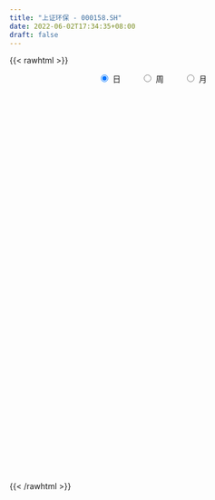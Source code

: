 ```yaml
---
title: "上证环保 - 000158.SH"
date: 2022-06-02T17:34:35+08:00
draft: false
---
```

{{< rawhtml >}}
    <div style="text-align: center">
        <label style="padding: 1rem;"><input style="margin-right: .5rem" type="radio" name="period" value="D" checked onclick="period_change(this)">日</label>
        <label style="padding: 1rem;"><input style="margin-right: .5rem" type="radio" name="period" value="W" onclick="period_change(this)">周</label>
        <label style="padding: 1rem;"><input style="margin-right: .5rem" type="radio" name="period" value="M" onclick="period_change(this)">月</label>
    </div>
    <div id="chart" style="height: 700px;"></div> 
    <script type="text/javascript">
        const D_v = [8493967.0,7903076.0,7238764.0,7324216.0,8689548.0,10381738.0,11483779.0,9156017.0,8718085.0,7635461.0,8738032.0,7344808.0,7537090.0,10629871.0,12647457.0,11933336.0,10526625.0,8211179.0,10833809.0,11985081.0,10811610.0,12584427.0,14753593.0,11839217.0,12150920.0,12587699.0,10988158.0,10885384.0,11323413.0,10034373.0,11120417.0,11899989.0,13798032.0,13418653.0,14824285.0,16775756.0,15311172.0,14520930.0,15281905.0,13011235.0,11623713.0,15178720.0,17479646.0,16358422.0,16480254.0,18890363.0,16781984.0,15137587.0,19771597.0,24372284.0,19445988.0,19024987.0,17336473.0,18589511.0,17394778.0,18659732.0,19459906.0,17268992.0,17441022.0,15658337.0,19483864.0,16450618.0,15785332.0,16407074.0,17646513.0,20305157.0,21440947.0,20123351.0,18670316.0,23219693.0,23058060.0,27435722.0,23900571.0,31035408.0,25114824.0,20857449.0,27844362.0,28449304.0,22332752.0,21014383.0,23724430.0,24082336.0,25012664.0,25343518.0,26799025.0,38595211.0,31091790.0,31828847.0,26747109.0,27129512.0,25721588.0,25915764.0,20795644.0,22106050.0,18128794.0,15685503.0,17930197.0,17874421.0,16889222.0,20097676.0,16060334.0,14064148.0,17142921.0,20632124.0,22546780.0,21223980.0,21884992.0,22706516.0,22662568.0,19160782.0,19863835.0,22324047.0,16340453.0,16289983.0,17063152.0,13432779.0,14013665.0,15805470.0,14357998.0,13326968.0,14229142.0,15542982.0,16442074.0,17623323.0,15673995.0,14175817.0,13706121.0,16092299.0,16752901.0,19090210.0,13573655.0,17874579.0,15281706.0,15190694.0,14383310.0,12599837.0,15012644.0,30627883.0,19237818.0,22500243.0,17786944.0,26262725.0,23438154.0,15284966.0,14146346.0,26828929.0,29803781.0,22031305.0,18192810.0,16612893.0,15133604.0,19815384.0,19283536.0,19889863.0,15511096.0,15782923.0,14925665.0,13423328.0,14068046.0,13214737.0,12248429.0,11177495.0,15411521.0,11386985.0,13066807.0,13468001.0,11412455.0,13175671.0,11343854.0,11389190.0,12718603.0,11728141.0,13297745.0,12675868.0,13348923.0,13133760.0,11092087.0,11845712.0,8910254.0,12480898.0,9777036.0,8870728.0,11076866.0,13356036.0,19336122.0,16399111.0,18128692.0,14573758.0,11873942.0,13724961.0,13036372.0,14367551.0,16256051.0,19765534.0,19494798.0,15743427.0,12622602.0,18790824.0,17695702.0,15899376.0,11979681.0,11150743.0,10241940.0,11568499.0,10539460.0,10253161.0,9657531.0,9613321.0,11057820.0,11108720.0,9044136.0,11667356.0,10012717.0,10776917.0,12667632.0,10887343.0,9191481.0,10723516.0,9998730.0,10081436.0,9694952.0,8733323.0,12457271.0,11308323.0,13355761.0,12596340.0,13638061.0,15002026.0,15411090.0,12060628.0,9041577.0,7151630.0,13076733.0,15795516.0,12095350.0,9306858.0,9245305.0,9192107.0,10607549.0,16777615.0,15645109.0,10477637.0,12288071.0,11144130.0,11814655.0,9606333.0,9206365.0,12948591.0,11298555.0,12610600.0]
const D_histogram = [0.0,0.0392733903,-0.4872441687,-0.1657128686,1.2595356491,5.8664556957,8.0536580299,8.1456150475,7.0680780742,6.4299822971,5.3032313622,4.1009747219,3.9981452247,6.3667071748,8.2663118965,8.1706672545,3.8758558535,1.8491268403,3.0524702992,5.7469165727,8.1234690416,9.7600771865,11.3164638988,11.2393539676,12.0408769653,12.387182526,13.584525339,12.0285832158,9.4183102168,7.8638206432,5.6109458424,7.5256544878,10.8151968527,12.2860347199,14.8026110655,17.1756738262,12.829558118,11.3741460548,6.4025681426,-0.2114810735,-4.3441714191,-2.4663515909,-0.0705821482,-0.1908130954,-3.2079474781,-9.8587958357,-16.4927366948,-14.7037612268,-11.4688121623,-5.5289803111,-5.9123028437,0.9211961976,4.7794816974,8.2985157508,7.4794646834,6.5216277509,7.5963262229,8.2304030316,6.8866985821,2.4694120419,-3.3565010432,-7.5119471147,-8.0109181196,-8.0733264019,-4.6831054749,0.5909478322,7.4662923772,9.9320411922,10.980783763,12.5954254105,12.0607703352,7.5973834024,10.5800857125,8.3656176589,6.1407931325,7.5478704658,6.3894894796,3.5061978046,0.6618355229,-2.0425461772,-2.7689559454,0.9962296413,-4.143205571,-3.8609758358,1.842765814,5.0062876409,6.7400199728,0.6461056386,-2.449695212,-11.2174169226,-11.4197351464,-17.3972114029,-24.7382352234,-33.1794723704,-34.724892624,-31.9380890505,-28.3523130342,-20.6657240573,-13.8037793157,-5.9733051484,-3.9116797757,-5.8253978157,-1.1755979656,2.2958999384,8.9496086986,8.6669169464,8.3231016671,6.3858707293,0.7863618079,-4.4752063774,-4.5772764955,-11.3132336614,-11.8411294934,-9.593974384,-8.9906455637,-9.0793056818,-6.1239673263,-7.5998450041,-10.8436136848,-9.1749997615,-7.594349153,-3.5395509124,1.6281539726,2.7531556345,0.3934539796,-2.7044195909,-1.9013959879,2.0253722894,4.099427046,4.1585163218,1.1612758498,2.4308984533,1.1490824868,-0.9284178604,-0.1006242562,-1.1659269301,-0.8644211436,1.429505189,1.8039344033,1.9705479735,3.6379816869,2.7942664139,-4.1427475175,-7.7156950401,-9.6400204532,-6.9924160999,-8.3266515147,-9.5045971749,-9.0134852172,-9.1281288033,-7.6937076447,-2.656930644,-2.8595890478,-8.0783249534,-10.013017696,-14.3119560896,-16.9954050585,-19.6392389319,-17.2251847841,-17.1117575419,-14.510595298,-11.0702194037,-7.2384677198,-6.3879023125,-6.990940388,-6.9338187865,-4.3750686194,-6.7304197165,-5.0340173155,-6.1484434637,-7.1897564635,-3.9393304974,-1.644426927,1.8133962696,2.6582890215,0.6077126119,-1.6675367881,0.8221022462,2.7363669658,6.2585268602,8.0938267401,8.5997467273,8.3360690461,12.413034462,13.4315866875,17.0733030947,21.0515012557,23.1049705812,22.7556702317,20.380573363,16.9475250683,9.883822286,0.4683441365,-4.9526637514,-2.9997284664,-2.9286680771,-7.578179579,-16.4872692596,-14.5815579539,-12.8210918466,-10.2213415415,-7.9448399227,-7.4079378161,-5.3171847158,-5.7473932414,-9.1179811578,-11.1521114772,-10.9417231685,-6.6710230314,-6.3997032413,-5.0913998555,-4.698968126,-6.5547307375,-6.5726471336,-10.4631323422,-11.4414975083,-13.233591431,-13.6736809239,-13.2744811689,-9.4477308045,-5.8092514598,-5.1635185628,-8.9322485973,-10.0860550233,-17.4330357053,-22.6777470518,-18.5761149787,-13.8249480506,-5.8177360083,1.4953847871,5.2079333752,9.4388694096,15.9098048732,22.1818191344,25.3202003979,27.5530472024,26.594308594,26.9953017027,27.2691829686,29.8204873483,31.1569406013,30.6428780133,25.0002408504,22.232699769,20.1450824883,17.1924859714,15.3623207798,15.5000163132,14.1708516433,14.6903027679]
const D_fast = [0.0,0.0490917379,-0.5992368633,-0.3191337804,1.4209986496,7.4945326201,11.6951494618,13.8235102413,14.5129927866,15.4823925837,15.6814494894,15.5044365296,16.4011433385,20.3613820823,24.3275647782,26.2745869498,22.9487395122,21.3842922091,23.3507532427,27.4819286594,31.8893483887,35.9659758303,40.3514785172,43.084207078,46.895949317,50.3390505092,54.9325246569,56.3837283377,56.1280328929,56.5394984801,55.6893601399,59.4854824073,65.4788239854,70.0211705325,76.2383996445,82.9053808617,81.766654683,83.1547791335,79.783843257,73.1169237725,67.8981905722,69.1594225027,71.5375464083,71.3696121873,67.5504909351,58.4349436185,47.6778185857,45.7908537471,46.1585997709,50.7161865444,48.8547883009,55.9185863915,60.9717423157,66.5654053068,67.6162204102,68.2887904154,71.2625704432,73.9542480098,74.3322182058,70.532284676,63.8672463302,57.83381348,55.3321129452,53.2513730624,55.4708176207,60.8926078859,69.6345255251,74.5832846382,78.3772231497,83.1407211499,85.6212586583,83.0572175762,88.6849413144,88.5618776755,87.8722514323,91.166296382,91.6052877657,89.5985455418,86.9196421409,83.7046238964,82.285975142,86.300218139,80.1249815339,79.4419673102,85.6064004134,90.0214941506,93.4402314757,87.5078435512,83.7996188975,72.2275429563,69.1702909459,58.8435118387,45.3179292123,28.5818239728,18.3551805631,13.157461874,9.6551596318,12.1753175943,15.586317507,21.9234653871,23.0071708159,19.637103322,23.9930036807,28.0384765694,36.9295875041,38.8136249886,40.5505851261,40.2098218706,34.8069034012,28.4265336215,27.1801443796,17.6158787983,14.127700593,13.9763621063,12.3320295357,9.9735429972,11.3978895211,8.0220505923,2.0673784903,1.4422424733,1.1243057935,4.294216306,9.8689596841,11.6822502546,9.4209120947,5.6469336265,5.9746082325,10.4077195822,13.5066311002,14.6053494565,11.898427947,13.7757751638,12.7812298189,10.4716250067,11.2742625468,9.9174781405,10.002878641,12.6541812708,13.479594086,14.1388446496,16.7157737846,16.5706251151,8.5979243043,3.0960530218,-1.2382775047,-0.3387771764,-3.7546754698,-7.3087704238,-9.0710297703,-11.4677055572,-11.9567113099,-7.5841669701,-8.5017226359,-15.7400397798,-20.1779869464,-28.0549143625,-34.987214596,-42.5408582023,-44.4331002506,-48.5976123938,-49.6240989745,-48.9512779311,-46.9291431771,-47.6755533479,-50.0263265205,-51.7026596156,-50.2376766033,-54.2756326295,-53.8377345574,-56.4892715715,-59.3280236872,-57.0624303454,-55.1786335068,-51.2674612428,-49.7579962355,-51.6566444921,-54.3487780892,-51.6536134933,-49.0552570323,-43.9684654228,-40.1097088578,-37.4538521889,-35.6335126085,-28.4532885771,-24.0768396798,-16.1667974989,-6.9257240239,0.9039879468,6.2436051552,8.9636516273,9.7674845997,5.1747373889,-4.1236547265,-10.7828285523,-9.5798253839,-10.2409320139,-16.7849884105,-29.815895406,-31.5555735887,-33.0003804431,-32.9559655234,-32.6656738852,-33.9807562327,-33.2192993114,-35.0863561472,-40.7364393532,-45.5585975418,-48.0836400253,-45.480695646,-46.8093016662,-46.7738482443,-47.5561585463,-51.0506038422,-52.7116820217,-59.2179503159,-63.056689859,-68.1571816395,-72.0156913633,-74.9351119006,-73.4702942372,-71.2841277576,-71.9292745013,-77.9310666851,-81.6063868669,-93.3116264753,-104.2257745846,-104.7681712563,-103.4732413408,-96.9204633006,-89.2334963084,-84.2189643765,-77.6283109897,-67.1799243078,-55.362455263,-45.8940239001,-36.7729152949,-31.0830767548,-23.9332582204,-16.8420812123,-6.8356549956,2.2900334077,9.4366903231,10.0441133728,12.8347472336,15.783400575,17.1289255509,19.1393405543,23.152040166,25.3655884069,29.5576152235]
const D_slow = [0.0,0.0098183476,-0.1119926946,-0.1534209118,0.1614630005,1.6280769244,3.6414914319,5.6778951938,7.4449147123,9.0524102866,10.3782181272,11.4034618076,12.4029981138,13.9946749075,16.0612528816,18.1039196953,19.0728836587,19.5351653687,20.2982829435,21.7350120867,23.7658793471,26.2058986437,29.0350146184,31.8448531103,34.8550723517,37.9518679832,41.3479993179,44.3551451219,46.7097226761,48.6756778369,50.0784142975,51.9598279195,54.6636271326,57.7351358126,61.435788579,65.7297070355,68.937096565,71.7806330787,73.3812751144,73.328404846,72.2423619913,71.6257740935,71.6081285565,71.5604252827,70.7584384131,68.2937394542,64.1705552805,60.4946149738,57.6274119333,56.2451668555,54.7670911446,54.997390194,56.1922606183,58.266889556,60.1367557268,61.7671626646,63.6662442203,65.7238449782,67.4455196237,68.0628726342,67.2237473734,65.3457605947,63.3430310648,61.3246994643,60.1539230956,60.3016600537,62.1682331479,64.651243446,67.3964393867,70.5452957394,73.5604883232,75.4598341738,78.1048556019,80.1962600166,81.7314582998,83.6184259162,85.2157982861,86.0923477372,86.257806618,85.7471700737,85.0549310873,85.3039884977,84.2681871049,83.302943146,83.7636345995,85.0152065097,86.7002115029,86.8617379125,86.2493141095,83.4449598789,80.5900260923,76.2407232416,70.0561644357,61.7612963431,53.0800731871,45.0955509245,38.007472666,32.8410416516,29.3900968227,27.8967705356,26.9188505916,25.4625011377,25.1686016463,25.7425766309,27.9799788056,30.1467080422,32.227483459,33.8239511413,34.0205415933,32.9017399989,31.757420875,28.9291124597,25.9688300863,23.5703364903,21.3226750994,19.052848679,17.5218568474,15.6218955964,12.9109921752,10.6172422348,8.7186549465,7.8337672184,8.2408057116,8.9290946202,9.0274581151,8.3513532174,7.8760042204,8.3823472928,9.4072040543,10.4468331347,10.7371520972,11.3448767105,11.6321473322,11.4000428671,11.374886803,11.0834050705,10.8672997846,11.2246760819,11.6756596827,12.1682966761,13.0777920978,13.7763587013,12.7406718219,10.8117480619,8.4017429485,6.6536389236,4.5719760449,2.1958267511,-0.0575445531,-2.339576754,-4.2630036651,-4.9272363261,-5.6421335881,-7.6617148264,-10.1649692504,-13.7429582728,-17.9918095375,-22.9016192704,-27.2079154665,-31.4858548519,-35.1135036764,-37.8810585274,-39.6906754573,-41.2876510354,-43.0353861325,-44.7688408291,-45.8626079839,-47.545212913,-48.8037172419,-50.3408281078,-52.1382672237,-53.1230998481,-53.5342065798,-53.0808575124,-52.416285257,-52.2643571041,-52.6812413011,-52.4757157395,-51.7916239981,-50.226992283,-48.203535598,-46.0535989162,-43.9695816546,-40.8663230391,-37.5084263673,-33.2401005936,-27.9772252797,-22.2009826344,-16.5120650765,-11.4169217357,-7.1800404686,-4.7090848971,-4.591998863,-5.8301648009,-6.5800969175,-7.3122639367,-9.2068088315,-13.3286261464,-16.9740156349,-20.1792885965,-22.7346239819,-24.7208339626,-26.5728184166,-27.9021145955,-29.3389629059,-31.6184581953,-34.4064860646,-37.1419168568,-38.8096726146,-40.4095984249,-41.6824483888,-42.8571904203,-44.4958731047,-46.1390348881,-48.7548179736,-51.6151923507,-54.9235902085,-58.3420104394,-61.6606307317,-64.0225634328,-65.4748762977,-66.7657559385,-68.9988180878,-71.5203318436,-75.8785907699,-81.5480275329,-86.1920562776,-89.6482932902,-91.1027272923,-90.7288810955,-89.4268977517,-87.0671803993,-83.089729181,-77.5442743974,-71.2142242979,-64.3259624973,-57.6773853488,-50.9285599231,-44.111264181,-36.6561423439,-28.8669071936,-21.2061876903,-14.9561274776,-9.3979525354,-4.3616819133,-0.0635604205,3.7770197745,7.6520238528,11.1947367636,14.8673124556]
const D_data = [['2021-05-24', 1648.2991, 1652.7271, 1637.1185, 1656.9604],['2021-05-25', 1647.4156, 1653.3425, 1632.793, 1653.8262],['2021-05-26', 1652.5086, 1644.7401, 1640.8424, 1652.8343],['2021-05-27', 1646.0884, 1654.5333, 1641.3178, 1654.5333],['2021-05-28', 1657.8908, 1673.5505, 1657.8908, 1686.7936],['2021-05-31', 1680.7895, 1732.799, 1676.6098, 1732.799],['2021-06-01', 1720.5677, 1726.8766, 1708.201, 1729.8268],['2021-06-02', 1729.9278, 1713.9718, 1709.7761, 1736.5622],['2021-06-03', 1715.3026, 1703.6862, 1698.4288, 1722.5808],['2021-06-04', 1696.6955, 1711.1399, 1689.9881, 1724.5843],['2021-06-07', 1713.4014, 1706.3261, 1693.2728, 1715.0621],['2021-06-08', 1709.6944, 1704.3923, 1694.2551, 1731.3504],['2021-06-09', 1706.0605, 1719.5866, 1700.9772, 1724.4069],['2021-06-10', 1720.0565, 1762.7671, 1718.7333, 1772.7714],['2021-06-11', 1773.8562, 1776.4996, 1763.0314, 1788.0287],['2021-06-15', 1776.6792, 1765.4287, 1751.5025, 1783.1571],['2021-06-16', 1759.797, 1708.3678, 1704.3612, 1760.7181],['2021-06-17', 1709.1838, 1724.6993, 1709.1838, 1728.7461],['2021-06-18', 1726.0911, 1767.7703, 1721.1554, 1772.7595],['2021-06-21', 1765.7179, 1803.5799, 1761.2046, 1809.9387],['2021-06-22', 1811.7842, 1822.182, 1794.0418, 1824.5307],['2021-06-23', 1828.9922, 1834.5539, 1826.7366, 1841.0754],['2021-06-24', 1846.1813, 1854.629, 1827.3635, 1864.2321],['2021-06-25', 1853.6617, 1851.5783, 1832.8538, 1856.1051],['2021-06-28', 1855.7022, 1878.6768, 1855.7022, 1884.2284],['2021-06-29', 1887.4034, 1891.1012, 1873.5387, 1895.147],['2021-06-30', 1888.1205, 1922.0588, 1875.8742, 1922.2839],['2021-07-01', 1929.0297, 1902.9837, 1896.691, 1930.8766],['2021-07-02', 1889.5605, 1893.5803, 1877.9079, 1911.7678],['2021-07-05', 1897.4945, 1909.2679, 1885.9817, 1912.3729],['2021-07-06', 1903.7631, 1902.6467, 1870.408, 1921.9545],['2021-07-07', 1890.8692, 1966.539, 1887.5046, 1967.2839],['2021-07-08', 1979.4207, 2012.8844, 1979.4207, 2019.5495],['2021-07-09', 1997.4541, 2020.3169, 1969.8198, 2034.6842],['2021-07-12', 2039.7388, 2063.645, 2036.3655, 2075.437],['2021-07-13', 2061.59, 2097.0495, 2053.4894, 2097.0495],['2021-07-14', 2080.1027, 2029.1391, 2029.0224, 2089.459],['2021-07-15', 2022.1551, 2069.4051, 2000.5084, 2069.9085],['2021-07-16', 2065.4557, 2025.3939, 2022.675, 2087.2326],['2021-07-19', 2022.7963, 1986.3244, 1977.3302, 2032.1188],['2021-07-20', 1966.7319, 1996.8278, 1963.0885, 1998.7733],['2021-07-21', 2010.4839, 2073.5934, 2010.4839, 2078.2576],['2021-07-22', 2083.7725, 2100.8977, 2064.073, 2101.4986],['2021-07-23', 2098.5942, 2085.6556, 2068.87, 2119.1409],['2021-07-26', 2078.3876, 2049.6252, 2007.1593, 2085.8048],['2021-07-27', 2057.3301, 1982.5146, 1982.5146, 2088.4221],['2021-07-28', 1956.8449, 1945.5419, 1892.0134, 1984.4221],['2021-07-29', 1981.9084, 2034.3489, 1978.6554, 2039.7543],['2021-07-30', 2036.6327, 2064.0331, 2034.0827, 2078.6582],['2021-08-02', 2087.5623, 2124.148, 2081.566, 2136.5067],['2021-08-03', 2118.8946, 2063.2972, 2055.3849, 2121.9825],['2021-08-04', 2059.3392, 2177.1078, 2058.8339, 2178.5088],['2021-08-05', 2173.9459, 2179.0645, 2153.5038, 2190.4399],['2021-08-06', 2182.6602, 2208.2661, 2182.0304, 2225.6501],['2021-08-09', 2190.7682, 2176.0104, 2137.6878, 2190.7682],['2021-08-10', 2171.8818, 2183.7805, 2145.6434, 2210.989],['2021-08-11', 2176.1525, 2224.2089, 2161.9715, 2232.3244],['2021-08-12', 2215.6377, 2238.9246, 2195.5884, 2244.4119],['2021-08-13', 2223.9611, 2227.7915, 2215.3013, 2265.2529],['2021-08-16', 2211.1219, 2187.0633, 2179.6702, 2228.4286],['2021-08-17', 2182.3674, 2150.9091, 2138.5911, 2216.156],['2021-08-18', 2142.971, 2149.8598, 2128.4821, 2176.1856],['2021-08-19', 2148.9687, 2186.0181, 2107.1101, 2197.5267],['2021-08-20', 2173.0751, 2192.4094, 2149.6592, 2209.583],['2021-08-23', 2205.5007, 2248.2749, 2195.3061, 2253.4827],['2021-08-24', 2255.349, 2302.3672, 2253.2601, 2319.4083],['2021-08-25', 2300.9313, 2367.4026, 2287.2349, 2367.4926],['2021-08-26', 2357.1618, 2353.5285, 2351.491, 2388.3018],['2021-08-27', 2346.9389, 2363.1391, 2346.9389, 2372.5871],['2021-08-30', 2367.1121, 2396.7878, 2366.1121, 2433.7912],['2021-08-31', 2396.9347, 2392.976, 2360.9646, 2397.5257],['2021-09-01', 2397.5668, 2348.7031, 2302.446, 2426.8712],['2021-09-02', 2344.7554, 2456.2985, 2344.7554, 2457.7241],['2021-09-03', 2475.6534, 2412.1528, 2392.5979, 2508.8912],['2021-09-06', 2417.5854, 2417.3682, 2344.9373, 2444.6229],['2021-09-07', 2420.7054, 2477.9877, 2407.6232, 2480.5029],['2021-09-08', 2494.9064, 2464.1623, 2455.9259, 2512.3695],['2021-09-09', 2461.6823, 2447.7813, 2411.6199, 2461.9863],['2021-09-10', 2446.7875, 2446.7082, 2394.1922, 2452.1537],['2021-09-13', 2457.1401, 2445.1334, 2425.7935, 2460.5019],['2021-09-14', 2439.0877, 2470.8835, 2407.7612, 2504.8964],['2021-09-15', 2470.2243, 2546.8932, 2470.2243, 2547.2223],['2021-09-16', 2547.0327, 2442.3852, 2440.8352, 2549.0793],['2021-09-17', 2434.3148, 2505.9192, 2432.016, 2529.1876],['2021-09-22', 2492.8601, 2601.2518, 2492.164, 2603.0434],['2021-09-23', 2633.5957, 2608.2841, 2605.1716, 2658.2066],['2021-09-24', 2599.8711, 2620.6381, 2557.9887, 2650.2958],['2021-09-27', 2645.7944, 2526.0431, 2477.6492, 2659.3813],['2021-09-28', 2502.2363, 2550.3235, 2502.2363, 2569.9747],['2021-09-29', 2505.9927, 2453.6507, 2449.0117, 2552.2115],['2021-09-30', 2457.1857, 2539.2984, 2451.2223, 2543.0783],['2021-10-08', 2577.9429, 2449.7529, 2431.1398, 2581.6879],['2021-10-11', 2455.6329, 2390.03, 2363.4501, 2458.7516],['2021-10-12', 2379.4302, 2319.5455, 2270.7016, 2400.5182],['2021-10-13', 2318.1126, 2359.8028, 2288.6569, 2367.2462],['2021-10-14', 2349.722, 2397.7081, 2342.5426, 2422.1851],['2021-10-15', 2381.8174, 2406.7329, 2351.7869, 2420.9023],['2021-10-18', 2415.4148, 2474.1018, 2411.6639, 2476.7833],['2021-10-19', 2475.8859, 2493.8489, 2465.2025, 2504.1341],['2021-10-20', 2479.804, 2542.0153, 2476.3048, 2562.794],['2021-10-21', 2528.7224, 2496.4924, 2487.0657, 2533.137],['2021-10-22', 2493.4288, 2446.8894, 2446.8539, 2504.8054],['2021-10-25', 2461.1177, 2537.3979, 2461.1177, 2544.9964],['2021-10-26', 2549.7041, 2548.7572, 2541.6009, 2596.7702],['2021-10-27', 2548.3285, 2624.4868, 2543.7321, 2626.2638],['2021-10-28', 2623.7212, 2566.0568, 2549.2389, 2635.1103],['2021-10-29', 2559.3588, 2574.8717, 2476.4927, 2576.2514],['2021-11-01', 2564.5756, 2559.3335, 2545.3115, 2598.9437],['2021-11-02', 2550.5843, 2500.6951, 2471.9511, 2554.9297],['2021-11-03', 2479.2452, 2478.7494, 2437.6394, 2497.981],['2021-11-04', 2494.7057, 2529.8503, 2494.7057, 2558.8658],['2021-11-05', 2513.1136, 2426.0796, 2426.0796, 2513.1136],['2021-11-08', 2428.837, 2478.8041, 2428.837, 2481.3441],['2021-11-09', 2522.4182, 2513.1841, 2485.0839, 2544.2231],['2021-11-10', 2493.928, 2496.0542, 2432.0629, 2496.0542],['2021-11-11', 2487.0637, 2484.4003, 2471.3159, 2517.7123],['2021-11-12', 2486.7037, 2526.844, 2483.0088, 2528.3102],['2021-11-15', 2518.7627, 2472.1646, 2457.0823, 2518.7627],['2021-11-16', 2455.995, 2431.8201, 2430.9965, 2475.3411],['2021-11-17', 2435.1528, 2482.7623, 2423.0477, 2487.6054],['2021-11-18', 2476.6951, 2485.1225, 2454.4061, 2508.6231],['2021-11-19', 2486.5646, 2528.1428, 2479.8359, 2531.5968],['2021-11-22', 2534.9833, 2567.5066, 2534.9833, 2571.875],['2021-11-23', 2562.2708, 2536.8954, 2531.4754, 2569.5276],['2021-11-24', 2533.6845, 2492.4077, 2474.13, 2535.2066],['2021-11-25', 2488.4624, 2468.6536, 2463.6262, 2492.21],['2021-11-26', 2462.2567, 2510.6338, 2460.8124, 2519.5564],['2021-11-29', 2469.3655, 2563.8413, 2463.4211, 2565.597],['2021-11-30', 2575.8342, 2560.6357, 2533.0394, 2582.8348],['2021-12-01', 2558.578, 2545.9027, 2515.5931, 2570.1898],['2021-12-02', 2530.4598, 2503.265, 2496.5563, 2536.47],['2021-12-03', 2504.9147, 2555.0845, 2494.4696, 2558.6988],['2021-12-06', 2559.4562, 2526.1469, 2521.8865, 2580.6551],['2021-12-07', 2529.2187, 2508.7881, 2459.5954, 2534.8127],['2021-12-08', 2514.8095, 2543.0293, 2514.8095, 2545.65],['2021-12-09', 2540.999, 2519.7486, 2507.283, 2540.999],['2021-12-10', 2505.5136, 2535.5615, 2499.5874, 2545.1229],['2021-12-13', 2547.2081, 2569.3877, 2540.6332, 2587.1097],['2021-12-14', 2560.82, 2555.503, 2546.2927, 2576.0072],['2021-12-15', 2556.9515, 2557.5861, 2541.4606, 2587.1721],['2021-12-16', 2556.2128, 2585.4348, 2556.2128, 2585.6055],['2021-12-17', 2578.5834, 2560.6941, 2559.9512, 2606.511],['2021-12-20', 2543.3731, 2464.5434, 2462.2341, 2552.2882],['2021-12-21', 2460.924, 2475.1051, 2438.7759, 2475.8662],['2021-12-22', 2483.2469, 2475.2497, 2469.1156, 2493.5789],['2021-12-23', 2472.7427, 2528.918, 2461.2259, 2529.5954],['2021-12-24', 2528.4393, 2477.2145, 2473.5486, 2543.464],['2021-12-27', 2476.5313, 2465.674, 2449.686, 2511.5659],['2021-12-28', 2475.3928, 2477.445, 2443.3936, 2479.2244],['2021-12-29', 2480.4054, 2463.413, 2456.4966, 2486.7416],['2021-12-30', 2460.1916, 2479.1835, 2458.8008, 2489.6627],['2021-12-31', 2497.4812, 2537.0911, 2497.4812, 2552.1165],['2022-01-04', 2545.5642, 2481.5608, 2471.7751, 2552.3825],['2022-01-05', 2478.684, 2398.6205, 2390.7249, 2478.684],['2022-01-06', 2384.8822, 2411.8297, 2372.3967, 2424.6317],['2022-01-07', 2415.1034, 2353.7912, 2351.6643, 2424.4738],['2022-01-10', 2347.7657, 2340.2447, 2320.5905, 2354.3129],['2022-01-11', 2343.5849, 2308.6413, 2303.9861, 2354.2592],['2022-01-12', 2324.363, 2353.031, 2324.363, 2353.5183],['2022-01-13', 2349.0633, 2313.0628, 2308.6211, 2349.0633],['2022-01-14', 2301.7629, 2334.154, 2297.6266, 2342.4677],['2022-01-17', 2335.0326, 2345.5807, 2321.4362, 2362.0656],['2022-01-18', 2342.5314, 2357.3285, 2326.3075, 2368.5422],['2022-01-19', 2350.6799, 2321.4073, 2306.8187, 2351.0383],['2022-01-20', 2320.801, 2292.4587, 2285.8753, 2325.9291],['2022-01-21', 2289.5296, 2287.386, 2272.7059, 2313.4742],['2022-01-24', 2275.3475, 2314.8285, 2264.9092, 2323.1087],['2022-01-25', 2303.5542, 2242.6448, 2242.6448, 2320.3274],['2022-01-26', 2253.5241, 2280.039, 2249.3607, 2285.2961],['2022-01-27', 2279.545, 2234.8082, 2231.9375, 2291.2672],['2022-01-28', 2249.4421, 2217.1944, 2181.656, 2255.982],['2022-02-07', 2254.8991, 2265.0004, 2254.8501, 2281.4181],['2022-02-08', 2263.7442, 2258.212, 2205.0924, 2263.7442],['2022-02-09', 2252.4701, 2280.8571, 2239.7831, 2284.3133],['2022-02-10', 2285.3972, 2254.0421, 2235.9564, 2296.9652],['2022-02-11', 2235.512, 2208.3078, 2206.3869, 2249.8338],['2022-02-14', 2192.8019, 2185.8279, 2172.4112, 2213.0671],['2022-02-15', 2191.0054, 2238.2902, 2185.0284, 2239.3557],['2022-02-16', 2250.0774, 2237.013, 2230.3034, 2256.3087],['2022-02-17', 2238.4209, 2268.2521, 2235.0872, 2283.1167],['2022-02-18', 2250.4731, 2260.3836, 2239.7094, 2270.9532],['2022-02-21', 2258.2269, 2250.0482, 2235.8978, 2264.1101],['2022-02-22', 2232.632, 2241.4326, 2219.2657, 2255.0717],['2022-02-23', 2248.3816, 2308.473, 2246.1139, 2311.813],['2022-02-24', 2295.4938, 2288.7501, 2258.5082, 2348.1416],['2022-02-25', 2317.0495, 2341.4856, 2306.8874, 2343.9506],['2022-02-28', 2343.1066, 2377.3316, 2324.864, 2377.3316],['2022-03-01', 2395.6013, 2383.7327, 2371.4159, 2410.4873],['2022-03-02', 2372.6944, 2373.8988, 2340.9015, 2377.8035],['2022-03-03', 2386.1566, 2356.4458, 2351.3511, 2389.075],['2022-03-04', 2338.5327, 2341.0882, 2330.1737, 2362.0443],['2022-03-07', 2325.8822, 2277.0154, 2267.2268, 2326.8541],['2022-03-08', 2274.3082, 2206.3, 2200.4637, 2283.1681],['2022-03-09', 2225.6791, 2213.5569, 2122.7024, 2249.6768],['2022-03-10', 2272.7518, 2292.4996, 2259.332, 2316.339],['2022-03-11', 2258.2604, 2271.0284, 2205.3808, 2274.7363],['2022-03-14', 2247.6655, 2194.024, 2193.9504, 2255.3159],['2022-03-15', 2175.3807, 2092.5464, 2092.5464, 2192.9186],['2022-03-16', 2134.7201, 2194.461, 2063.5872, 2194.8563],['2022-03-17', 2218.66, 2188.9275, 2184.1006, 2229.0085],['2022-03-18', 2177.636, 2198.96, 2169.8443, 2200.5354],['2022-03-21', 2196.9392, 2197.4548, 2177.6012, 2217.6263],['2022-03-22', 2191.5758, 2173.4517, 2162.6358, 2193.0398],['2022-03-23', 2193.4112, 2191.0587, 2179.5452, 2216.1299],['2022-03-24', 2182.1875, 2155.4296, 2145.376, 2182.1875],['2022-03-25', 2155.1137, 2097.9266, 2097.3608, 2155.1137],['2022-03-28', 2082.8625, 2087.1498, 2062.6628, 2099.7699],['2022-03-29', 2101.542, 2096.3487, 2085.3282, 2123.191],['2022-03-30', 2111.1595, 2146.9089, 2108.943, 2146.9089],['2022-03-31', 2140.9043, 2098.192, 2091.4782, 2140.9043],['2022-04-01', 2083.1968, 2104.9982, 2075.6801, 2117.4932],['2022-04-06', 2096.6966, 2088.1612, 2064.303, 2096.6966],['2022-04-07', 2075.5606, 2045.2455, 2045.2455, 2083.8524],['2022-04-08', 2044.8027, 2051.4502, 2021.5516, 2060.9726],['2022-04-11', 2043.0363, 1978.6734, 1970.0034, 2043.0363],['2022-04-12', 1974.1385, 1985.9932, 1945.7127, 1987.8449],['2022-04-13', 1977.5887, 1950.7487, 1949.6241, 1977.5887],['2022-04-14', 1960.9536, 1942.7369, 1933.523, 1967.1377],['2022-04-15', 1933.2798, 1933.748, 1912.3086, 1946.8459],['2022-04-18', 1922.8059, 1970.0784, 1901.7158, 1970.2657],['2022-04-19', 1966.5271, 1972.6012, 1963.8108, 1996.446],['2022-04-20', 1969.338, 1932.8591, 1926.0007, 1969.5168],['2022-04-21', 1922.3865, 1853.683, 1848.1814, 1923.446],['2022-04-22', 1837.7169, 1855.4234, 1825.0655, 1865.1378],['2022-04-25', 1819.7575, 1733.1287, 1732.5913, 1828.3587],['2022-04-26', 1737.8945, 1697.944, 1693.7085, 1756.2186],['2022-04-27', 1677.0196, 1783.4478, 1664.8559, 1784.5483],['2022-04-28', 1771.1832, 1790.0409, 1766.9577, 1815.3991],['2022-04-29', 1801.9327, 1844.6847, 1783.2283, 1848.6347],['2022-05-05', 1836.1853, 1862.8429, 1834.1129, 1878.7691],['2022-05-06', 1825.9716, 1837.459, 1819.4661, 1857.9519],['2022-05-09', 1836.9543, 1858.7964, 1834.2002, 1870.8706],['2022-05-10', 1841.4785, 1913.955, 1836.3426, 1920.3027],['2022-05-11', 1924.894, 1949.8802, 1923.1181, 1984.0891],['2022-05-12', 1945.8351, 1944.6004, 1929.4134, 1964.4819],['2022-05-13', 1959.5315, 1959.3902, 1942.8919, 1963.8609],['2022-05-16', 1966.4736, 1935.8808, 1932.8069, 1975.5693],['2022-05-17', 1938.6821, 1965.1861, 1932.1385, 1965.5869],['2022-05-18', 1970.363, 1980.4386, 1957.6088, 1995.5338],['2022-05-19', 1954.6922, 2033.8248, 1950.9769, 2033.8248],['2022-05-20', 2041.6693, 2048.9679, 2024.533, 2056.3893],['2022-05-23', 2049.3025, 2049.2562, 2019.8732, 2051.7124],['2022-05-24', 2050.1941, 1988.0284, 1987.8525, 2062.4344],['2022-05-25', 1988.1997, 2018.4801, 1976.1186, 2018.8227],['2022-05-26', 2022.7668, 2029.8691, 2000.5548, 2043.0641],['2022-05-27', 2035.6451, 2020.031, 2005.5073, 2049.0164],['2022-05-30', 2024.6533, 2034.465, 2007.7059, 2034.465],['2022-05-31', 2051.3744, 2067.7561, 2025.4928, 2067.7561],['2022-06-01', 2062.492, 2059.4015, 2041.2372, 2065.7857],['2022-06-02', 2052.9538, 2093.835, 2044.6697, 2096.824]]
const W_v = [36607826.0,31616863.0,45256769.0,43152998.0,46920370.0,31942505.0,40836040.0,47932338.0,55103723.0,41927043.0,32968874.0,37548725.0,29584609.0,29508499.0,40910304.0,45006250.0,51552114.0,42634052.0,29031278.0,33719370.0,23777630.0,21931846.0,26654759.0,32070505.0,29404815.0,29424669.0,28225470.0,26952654.0,25849790.0,10341022.0,9014432.0,24758887.0,24245277.0,23523411.0,28591794.0,31348094.0,16154177.0,18942612.0,25701841.0,22586402.0,12456295.0,19989866.0,21423686.0,26116613.0,21642485.0,21734168.0,19382081.0,19613045.0,18424479.0,19860717.0,18852691.0,18673153.0,24719324.0,19710943.0,18480202.0,16323926.0,14019631.0,16887864.0,14317486.0,15563272.0,18232012.0,13564265.0,19295564.0,16421096.0,21401510.0,23348003.0,26436561.0,32635647.0,28803093.0,19481741.0,22337316.0,17243459.0,17412266.0,19261051.0,12269971.0,28282155.0,31861635.0,26812847.0,25652806.0,36152555.0,41887515.0,61110698.0,75680051.0,74789988.0,55141498.0,42869195.0,42843528.0,44017263.0,55204642.0,43906878.0,14546776.0,32229950.0,29971427.0,27662912.0,30410184.0,21412739.0,30030693.0,34734801.0,29806286.0,40967014.0,26040696.0,24694679.0,28127807.0,26492116.0,30105775.0,26655420.0,39916847.0,36052141.0,43632846.0,35002947.0,41816264.0,39144243.0,4677392.0,20978153.0,30819266.0,21887399.0,29821993.0,28120137.0,29618444.0,27912793.0,27868908.0,28007978.0,32761952.0,39944627.0,30855198.0,31037451.0,46777190.0,40409101.0,31199330.0,48627202.0,48347624.0,58325938.0,69733139.0,74807487.0,70358750.0,62867631.0,52589574.0,46468814.0,32885884.0,42349722.0,42876300.0,34674664.0,29066098.0,38580183.0,40119120.0,27606997.0,33051163.0,40446718.0,41783798.0,28024412.0,55510694.0,95075149.0,82666469.0,79844590.0,58463894.0,70072966.0,62059709.0,64208249.0,46972730.0,43792301.0,43675906.0,39320622.0,32631061.0,18320153.0,8825106.0,43833405.0,33526896.0,40192728.0,47884223.0,46308572.0,44362287.0,48131190.0,44140931.0,46718632.0,39912198.0,68219124.0,55531107.0,87638111.0,78582291.0,61525101.0,70299878.0,68081633.0,31237353.0,23066526.0,57615513.0,56860700.0,74581655.0,75414738.0,88817492.0,67843845.0,42724065.0,43860933.0,41663715.0,36520174.0,16611853.0,36573149.0,42957204.0,39649571.0,47375080.0,46897258.0,41504949.0,61973928.0,57935574.0,60271464.0,76714048.0,73651736.0,87061785.0,98769243.0,90224430.0,83785225.0,98186284.0,128649454.0,124598691.0,119177331.0,96486026.0,111427056.0,25915764.0,94646188.0,84985801.0,103430797.0,106717748.0,77140032.0,73262560.0,77621330.0,83383644.0,72468191.0,116415613.0,109502176.0,91785996.0,70467418.0,67880205.0,64510809.0,60039773.0,64184437.0,54105987.0,69038863.0,71337725.0,85627361.0,76988185.0,53753803.0,50481528.0,32456990.0,53468702.0,52275305.0,70003278.0,21102205.0,57426087.0,61467685.0,55330826.0,46064111.0]
const W_histogram = [0.0,0.7312483191,1.6104463318,0.930353097,3.2840082342,4.0959050259,6.602884037,9.8152337809,13.0660775959,14.165837614,14.2086741857,14.6710137475,12.0889747306,11.1606661149,7.2345890487,9.8221795827,3.9227680158,-2.9268463539,-7.4577384306,-11.4648523038,-13.7565239494,-14.9151549469,-15.1992609389,-12.2052648791,-11.6422372072,-13.0693681814,-11.9133548755,-18.478860143,-28.7974177784,-30.9198089358,-28.3342092396,-22.0802140996,-14.0191737792,-8.7342796216,-8.5565500927,-3.8204558958,-1.3890259199,0.2261165933,-1.856292225,-4.2677442822,-4.8536805539,-2.1975503737,1.0427786226,3.3555769725,0.1270099279,-2.3874261796,-6.3059733656,-13.7518477034,-16.8841904386,-21.2186572443,-20.4349800627,-18.1683991742,-13.1662377544,-13.2457356595,-11.6028261045,-12.9453224574,-12.3860366704,-11.0533533859,-9.5491584212,-7.4799191573,-3.483466222,-0.4147944641,-5.4283884152,-8.9034607039,-7.110513436,-1.8938284943,2.747463479,11.3694400216,12.6871671195,14.4355743593,16.7817582332,17.2747186017,16.5877740789,15.3918647808,14.5377554505,16.7664252662,17.6334687209,18.145328774,17.2710428546,19.493560561,23.0036058556,27.4893435471,30.5062358794,34.435010529,37.1252028648,34.4635853706,34.0235480786,30.6367891121,28.0124720979,19.0322867216,9.7942300686,-0.6508326884,-9.0513502659,-14.7044700567,-15.6374079294,-18.6964280665,-18.1527348851,-13.2504676768,-10.9629255299,-7.4189510998,-8.1845643231,-8.5835964324,-7.4892771084,-7.850159205,-10.2493873828,-10.366746471,-7.6635207042,-6.3034421436,-1.5739510395,3.1255150051,5.3306874305,3.3866331928,1.4723509936,1.190248054,-0.4700132538,-1.386320893,-1.814699061,-2.0302480519,-4.0298610917,-3.5177318008,-2.2592196061,-0.0724887501,2.5300000796,5.4839532958,7.0747462363,10.4982948242,13.5059398011,13.843326847,11.6605612775,8.2648796456,8.5899763174,12.3305579663,8.1981550747,10.2537443489,6.2094625074,-1.2710512133,-7.2742500621,-11.4225351484,-12.9739473529,-10.9225568896,-10.1602775149,-6.8692425787,-2.863075065,-1.3917071386,-2.5727080821,-2.6143506425,0.011259868,2.4308338951,6.0645711827,8.6340640665,13.5532011407,21.8853451632,23.5178676542,22.8624835786,26.0232441055,28.5418171212,28.0464556365,26.0086213789,23.5368186974,19.0901413182,10.8372920792,7.0886574933,0.6471849986,-2.7210597867,-1.6072726406,0.12062949,-3.560868625,-3.7596949276,-1.5036338266,-0.8092414105,-0.4790634048,-0.996289145,-2.6404180168,-5.7242710575,-3.1264148229,5.5232198097,7.8471642841,12.0753752413,8.7332209688,11.9740590363,6.9526811696,-1.3948140124,-3.37161759,-3.7056198203,-8.873238366,-12.3818265341,-14.2214927461,-15.8294394058,-14.110439309,-13.0924265736,-14.1383750707,-15.9420009432,-15.5701060914,-14.4074522112,-14.8192950928,-14.2788027679,-11.1848269988,-7.3611068846,-2.4344825216,4.7029434155,8.1129954332,14.8950642721,20.7332105545,31.0339882258,35.7571088197,40.176929177,38.8577228394,44.5065066597,46.1665861128,41.6303074702,46.5067605085,49.1536705994,49.2296648767,49.151533611,52.411253425,44.96073606,30.5616683568,15.4616993336,5.9868738435,6.1256574339,-5.3942675407,-7.6793442267,-10.3865688619,-14.3930672304,-15.0169699225,-17.536446534,-18.2221718504,-24.6124353769,-25.0384502681,-37.1657456895,-45.4621647698,-52.5503595825,-59.8847544776,-62.9401503655,-59.1194523895,-49.202109829,-41.0723517887,-38.8412718709,-40.463983064,-46.173363693,-47.1406474028,-48.8461282055,-54.9077334842,-60.7437815573,-61.6808978497,-59.1335587295,-46.158497222,-29.2872357394,-18.3549043656,-5.1195514468]
const W_fast = [0.0,0.9140603989,2.1958699946,1.748365034,4.9230222297,6.7588952779,10.9165952983,16.5827534874,23.1001167013,27.741336123,31.3363412411,35.4664342398,35.9066389055,37.7684968185,35.6510670145,40.6942024442,35.7754828813,28.1941569231,21.7988302387,14.9255032896,9.1947006566,4.3072809224,0.2233596957,0.1660395358,-2.1814920942,-6.8759651138,-8.6982905267,-19.8835108299,-37.4014229099,-47.2537663012,-51.751718915,-51.0177772999,-46.4615304242,-43.3602061721,-45.3216141664,-41.5406339434,-39.4564604475,-37.784788786,-40.3312706605,-43.8096587883,-45.6090151985,-43.5022726116,-40.0012489597,-36.8495563667,-40.0463709293,-43.1576635818,-48.6527041091,-59.5365403728,-66.8899307177,-76.5290618344,-80.8541296684,-83.1296485735,-81.4190465924,-84.8099784123,-86.0677753834,-90.6466023506,-93.1838257313,-94.6144807932,-95.4975754338,-95.2983159593,-92.1727295794,-89.2077564376,-95.5784474924,-101.2793849571,-101.2640660482,-96.5208382301,-91.1926803871,-79.728343839,-75.2388249613,-69.8815241316,-63.3399006995,-58.5282606806,-55.0682616836,-52.4162047865,-49.6358752541,-43.2155991219,-37.940188487,-32.8919962404,-29.4485214462,-22.3526135995,-13.091666841,-1.7335932627,8.9098580394,21.4473853213,33.4188783733,39.3731572217,47.4390069494,51.7114452608,56.0902462711,51.8681325752,45.0786334394,34.4708625103,23.8075073664,14.4782700613,9.6359802063,1.9028530525,-2.0916374873,-0.5019871982,-0.9551764338,0.7340602213,-2.0776940827,-4.6226253001,-5.4006252533,-7.724047151,-12.6856221746,-15.3946678806,-14.6073222897,-14.8231042651,-10.4871009209,-5.006256125,-1.4684118419,-2.5658077815,-4.1120022323,-4.0965431584,-5.8743077796,-7.137195642,-8.0192485753,-8.7423595792,-11.7494378919,-12.1167415512,-11.4230342581,-9.2544255896,-6.01943674,-1.6944951999,1.6649842997,7.7131065936,14.0972365209,17.8954552784,18.6278300283,17.2983683079,19.770959059,26.5941801995,24.5113160765,29.130341438,26.6384252233,18.8401486993,11.018387335,4.0144684616,-0.7804305812,-1.4596793403,-3.2374693442,-1.6637450528,1.6266536946,2.7500948364,0.9259168725,0.2306866514,2.859112129,5.8863946298,11.0362747131,15.7642836135,24.0717209729,37.8752012861,45.3871906907,50.4474275097,60.113999063,69.768026359,76.2842787834,80.7485998705,84.1610018634,84.4868598137,78.9433335946,76.9668633819,70.6871871369,66.6386774049,67.3506463909,69.108705894,64.5369906227,63.3982405882,65.2783932326,65.770475296,65.9808874506,65.2145894241,62.9103560481,58.395435243,60.2116877719,70.2421273569,74.5278629024,81.7749176699,80.6160686396,86.8504214662,83.5672138919,74.8710152068,72.0513072317,70.7909000464,63.4049719091,56.8009271075,51.405887709,45.8405811978,44.0319714674,41.7768775594,37.1963352945,31.4072091863,27.8865775153,25.4473683427,21.3307016879,18.3014933208,18.5992623402,20.5827057332,24.9007094658,33.2138712567,38.6521721327,49.1580070398,60.1794559608,78.2387306885,91.9011284873,106.3651811389,114.7604055111,131.5358159963,144.7375419776,150.6088402026,167.1119833679,182.0473111087,194.4307216052,206.6404737423,223.0030069125,226.7926735625,220.0340229485,208.7994787587,200.8213717295,202.4915696784,189.6230778186,185.4181650759,180.1142982253,172.5095330492,168.1313878765,161.2277996314,155.9865313525,143.4431589818,136.7575315234,115.3387996798,95.676839407,75.4510546987,53.1454711842,34.3550377049,23.3958725835,21.0126876868,18.8743577799,11.39511973,-0.3435872291,-17.5963087814,-30.3487543419,-44.265767196,-64.0543058458,-85.0762993082,-101.433640063,-113.6696906252,-112.2342534232,-102.6848008755,-96.3411955931,-84.385730536]
const W_slow = [0.0,0.1828120798,0.5854236627,0.818011937,1.6390139955,2.662990252,4.3137112613,6.7675197065,10.0340391055,13.575498509,17.1276670554,20.7954204923,23.8176641749,26.6078307036,28.4164779658,30.8720228615,31.8527148655,31.121003277,29.2565686693,26.3903555934,22.951224606,19.2224358693,15.4226206346,12.3713044148,9.460745113,6.1934030676,3.2150643488,-1.404650687,-8.6040051316,-16.3339573655,-23.4175096754,-28.9375632003,-32.4423566451,-34.6259265505,-36.7650640737,-37.7201780476,-38.0674345276,-38.0109053793,-38.4749784355,-39.5419145061,-40.7553346445,-41.304722238,-41.0440275823,-40.2051333392,-40.1733808572,-40.7702374021,-42.3467307435,-45.7846926694,-50.005740279,-55.3104045901,-60.4191496058,-64.9612493993,-68.2528088379,-71.5642427528,-74.4649492789,-77.7012798933,-80.7977890609,-83.5611274073,-85.9484170126,-87.818396802,-88.6892633575,-88.7929619735,-90.1500590773,-92.3759242532,-94.1535526122,-94.6270097358,-93.9401438661,-91.0977838607,-87.9259920808,-84.317098491,-80.1216589327,-75.8029792822,-71.6560357625,-67.8080695673,-64.1736307047,-59.9820243881,-55.5736572079,-51.0373250144,-46.7195643008,-41.8461741605,-36.0952726966,-29.2229368098,-21.59637784,-12.9876252077,-3.7063244915,4.9095718511,13.4154588708,21.0746561488,28.0777741732,32.8358458536,35.2844033708,35.1216951987,32.8588576322,29.1827401181,25.2733881357,20.5992811191,16.0610973978,12.7484804786,10.0077490961,8.1530113212,6.1068702404,3.9609711323,2.0886518552,0.1261120539,-2.4362347918,-5.0279214095,-6.9438015856,-8.5196621215,-8.9131498814,-8.1317711301,-6.7990992724,-5.9524409742,-5.5843532259,-5.2867912124,-5.4042945258,-5.7508747491,-6.2045495143,-6.7121115273,-7.7195768002,-8.5990097504,-9.163814652,-9.1819368395,-8.5494368196,-7.1784484956,-5.4097619366,-2.7851882305,0.5912967197,4.0521284315,6.9672687508,9.0334886623,11.1809827416,14.2636222332,16.3131610018,18.8765970891,20.4289627159,20.1111999126,18.2926373971,15.43700361,12.1935167717,9.4628775493,6.9228081706,5.2054975259,4.4897287597,4.141801975,3.4986249545,2.8450372939,2.8478522609,3.4555607347,4.9717035304,7.130219547,10.5185198322,15.989856123,21.8693230365,27.5849439311,34.0907549575,41.2262092378,48.2378231469,54.7399784917,60.624183166,65.3967184955,68.1060415153,69.8782058887,70.0400021383,69.3597371916,68.9579190315,68.988076404,68.0978592477,67.1579355158,66.7820270592,66.5797167065,66.4599508553,66.2108785691,65.5507740649,64.1197063005,63.3381025948,64.7189075472,66.6806986182,69.6995424286,71.8828476708,74.8763624299,76.6145327223,76.2658292192,75.4229248217,74.4965198666,72.2782102751,69.1827536416,65.6273804551,61.6700206036,58.1424107764,54.869304133,51.3347103653,47.3492101295,43.4566836066,39.8548205539,36.1499967807,32.5802960887,29.784089339,27.9438126178,27.3351919874,28.5109278413,30.5391766996,34.2629427676,39.4462454062,47.2047424627,56.1440196676,66.1882519619,75.9026826717,87.0293093366,98.5709558648,108.9785327324,120.6052228595,132.8936405093,145.2010567285,157.4889401313,170.5917534875,181.8319375025,189.4723545917,193.3377794251,194.834497886,196.3659122445,195.0173453593,193.0975093026,190.5008670872,186.9026002796,183.1483577989,178.7642461654,174.2087032028,168.0555943586,161.7959817916,152.5045453692,141.1390041768,128.0014142812,113.0302256618,97.2951880704,82.515324973,70.2147975158,59.9467095686,50.2363916009,40.1203958349,28.5770549116,16.7918930609,4.5803610095,-9.1465723615,-24.3325177509,-39.7527422133,-54.5361318957,-66.0757562012,-73.397565136,-77.9862912274,-79.2661790891]
const W_data = [['2017-07-21', 1551.4817, 1535.3367, 1465.7231, 1551.4817],['2017-07-28', 1531.3807, 1546.7951, 1514.6682, 1549.0125],['2017-08-04', 1547.5976, 1554.0167, 1546.1877, 1573.756],['2017-08-11', 1552.2516, 1536.1314, 1532.3703, 1577.3265],['2017-08-18', 1536.9584, 1580.5729, 1536.9584, 1587.218],['2017-08-25', 1581.1398, 1573.1105, 1550.8714, 1589.5298],['2017-09-01', 1573.8572, 1608.1649, 1573.6223, 1613.5073],['2017-09-08', 1605.6043, 1639.9192, 1604.4543, 1651.8572],['2017-09-15', 1641.1673, 1668.3382, 1641.1285, 1694.1566],['2017-09-22', 1667.1875, 1665.8094, 1654.3094, 1693.0131],['2017-09-29', 1662.7025, 1669.255, 1637.8855, 1669.5055],['2017-10-13', 1685.7557, 1690.1972, 1662.3378, 1692.7659],['2017-10-20', 1691.5338, 1660.2187, 1641.0409, 1691.5338],['2017-10-27', 1660.8078, 1684.3645, 1656.9125, 1694.981],['2017-11-03', 1680.5389, 1644.9304, 1633.3096, 1683.606],['2017-11-10', 1647.2429, 1734.0389, 1644.2617, 1737.0515],['2017-11-17', 1741.1936, 1628.6619, 1626.3597, 1752.4105],['2017-11-24', 1618.6648, 1587.0442, 1576.7351, 1655.566],['2017-12-01', 1585.1902, 1585.3614, 1557.2724, 1586.4872],['2017-12-08', 1583.7705, 1565.1247, 1514.0613, 1584.667],['2017-12-15', 1565.7145, 1562.9231, 1554.9922, 1581.6943],['2017-12-22', 1562.6152, 1559.254, 1534.3896, 1568.95],['2017-12-29', 1556.7715, 1556.6759, 1528.48, 1558.1497],['2018-01-05', 1559.553, 1596.0992, 1556.0581, 1604.7844],['2018-01-12', 1592.0021, 1567.2579, 1555.5871, 1595.8967],['2018-01-19', 1564.7681, 1531.1538, 1502.1327, 1564.7681],['2018-01-26', 1532.3746, 1553.4338, 1526.8783, 1567.6165],['2018-02-02', 1552.753, 1429.8743, 1398.9965, 1553.9231],['2018-02-09', 1411.9836, 1317.2891, 1300.2057, 1426.5885],['2018-02-14', 1322.9047, 1360.4908, 1322.9047, 1367.8757],['2018-02-23', 1369.1451, 1394.1193, 1369.1451, 1401.4497],['2018-03-02', 1402.4997, 1440.103, 1395.7503, 1452.2648],['2018-03-09', 1442.8815, 1482.7222, 1436.4489, 1484.3958],['2018-03-16', 1483.9924, 1470.2133, 1459.5687, 1503.6699],['2018-03-23', 1467.4578, 1408.9719, 1391.1043, 1490.0305],['2018-03-30', 1388.3652, 1469.1585, 1372.669, 1470.8867],['2018-04-04', 1471.1109, 1452.2161, 1451.0348, 1484.0844],['2018-04-13', 1441.9375, 1447.0655, 1429.5251, 1464.1964],['2018-04-20', 1439.7227, 1393.3275, 1375.7948, 1441.6436],['2018-04-27', 1395.1752, 1368.9719, 1360.3705, 1408.7625],['2018-05-04', 1364.6821, 1374.3199, 1348.5078, 1380.6904],['2018-05-11', 1376.2054, 1411.8861, 1376.2054, 1428.2141],['2018-05-18', 1412.997, 1428.8681, 1411.0935, 1437.6367],['2018-05-25', 1437.5447, 1428.2773, 1420.3991, 1454.8269],['2018-06-01', 1425.0963, 1351.9846, 1340.5512, 1426.0329],['2018-06-08', 1341.8517, 1338.6587, 1321.3327, 1359.3769],['2018-06-15', 1335.5229, 1294.1664, 1285.0543, 1342.3171],['2018-06-22', 1277.166, 1204.7485, 1173.3338, 1277.166],['2018-06-29', 1212.252, 1210.9581, 1176.2154, 1216.2763],['2018-07-06', 1204.2641, 1152.7898, 1126.5784, 1206.5143],['2018-07-13', 1156.6137, 1182.3093, 1139.8683, 1185.7224],['2018-07-20', 1181.4544, 1184.7118, 1158.463, 1198.7349],['2018-07-27', 1182.5479, 1216.6286, 1179.0804, 1227.931],['2018-08-03', 1215.9895, 1145.689, 1137.5918, 1225.8872],['2018-08-10', 1142.2453, 1151.1097, 1110.1365, 1153.081],['2018-08-17', 1139.2882, 1093.7688, 1090.6831, 1154.7247],['2018-08-24', 1091.9077, 1093.984, 1077.1257, 1109.9193],['2018-08-31', 1095.4426, 1087.6569, 1084.3255, 1118.0526],['2018-09-07', 1088.6799, 1077.1214, 1070.0652, 1094.8191],['2018-09-14', 1081.7936, 1074.65, 1054.1362, 1083.7142],['2018-09-21', 1073.1198, 1098.2604, 1057.424, 1099.5889],['2018-09-28', 1093.5058, 1091.5632, 1083.6487, 1105.947],['2018-10-12', 1076.8777, 969.8378, 937.1926, 1077.0684],['2018-10-19', 971.9959, 947.2877, 908.548, 981.9417],['2018-10-26', 956.0087, 989.0026, 952.9076, 1001.53],['2018-11-02', 986.1591, 1033.8456, 963.2191, 1033.8456],['2018-11-09', 1037.6564, 1040.2639, 1032.9413, 1057.634],['2018-11-16', 1042.6459, 1118.6199, 1039.6006, 1124.2271],['2018-11-23', 1119.3028, 1050.9133, 1050.9133, 1129.0495],['2018-11-30', 1052.5672, 1063.229, 1044.2024, 1085.8984],['2018-12-07', 1086.3616, 1082.6335, 1074.3242, 1099.1053],['2018-12-14', 1076.7879, 1069.6542, 1066.1444, 1095.2564],['2018-12-21', 1066.5952, 1057.4094, 1048.0777, 1071.6336],['2018-12-28', 1056.5941, 1048.8058, 1027.0423, 1072.5901],['2019-01-04', 1049.6066, 1050.1242, 1018.2677, 1051.3211],['2019-01-11', 1054.6664, 1096.2093, 1054.6139, 1096.2093],['2019-01-18', 1097.0508, 1093.1104, 1084.2764, 1102.1018],['2019-01-25', 1095.3177, 1099.161, 1084.2552, 1110.2628],['2019-02-01', 1102.6978, 1088.0481, 1053.3921, 1111.2394],['2019-02-15', 1091.8263, 1138.9736, 1091.8263, 1149.343],['2019-02-22', 1144.459, 1182.181, 1144.459, 1183.3567],['2019-03-01', 1193.3424, 1231.7366, 1188.6816, 1253.3726],['2019-03-08', 1241.4831, 1253.3597, 1238.2228, 1327.1541],['2019-03-15', 1259.289, 1307.2655, 1259.289, 1352.0493],['2019-03-22', 1319.5252, 1337.2642, 1306.2637, 1348.46],['2019-03-29', 1317.0386, 1299.1023, 1259.0388, 1340.7891],['2019-04-04', 1305.6793, 1347.3587, 1305.6793, 1355.2127],['2019-04-12', 1350.4772, 1328.4756, 1312.8271, 1355.854],['2019-04-19', 1344.0236, 1348.7929, 1292.6994, 1359.3988],['2019-04-26', 1349.4128, 1260.8725, 1259.7373, 1356.251],['2019-04-30', 1253.5944, 1224.6382, 1213.4305, 1259.0377],['2019-05-10', 1192.3984, 1164.7846, 1121.5103, 1192.3984],['2019-05-17', 1153.4105, 1140.2197, 1134.7588, 1181.7384],['2019-05-24', 1135.2359, 1131.4015, 1109.8934, 1156.6603],['2019-05-31', 1130.5404, 1164.3947, 1127.4117, 1172.286],['2019-06-06', 1164.7898, 1116.3892, 1114.0627, 1169.4195],['2019-06-14', 1118.3654, 1142.5376, 1113.6826, 1167.5586],['2019-06-21', 1141.7949, 1201.3978, 1134.5703, 1206.0505],['2019-06-28', 1207.3762, 1180.0324, 1173.6229, 1207.3762],['2019-07-05', 1202.9637, 1205.5227, 1196.8227, 1222.2203],['2019-07-12', 1202.3695, 1153.7895, 1144.3831, 1202.3695],['2019-07-19', 1153.9471, 1149.2056, 1135.9428, 1165.0588],['2019-07-26', 1149.8866, 1163.7873, 1125.4339, 1164.8645],['2019-08-02', 1163.2133, 1141.5311, 1133.9502, 1175.9766],['2019-08-09', 1137.4355, 1101.0501, 1070.2892, 1143.8165],['2019-08-16', 1100.3375, 1114.0078, 1084.7321, 1119.8226],['2019-08-23', 1120.5953, 1148.2852, 1120.3579, 1156.9533],['2019-08-30', 1125.332, 1135.7606, 1122.932, 1159.4879],['2019-09-06', 1140.3259, 1190.1172, 1139.3031, 1196.9536],['2019-09-12', 1198.8796, 1214.7396, 1194.842, 1217.8622],['2019-09-20', 1222.0652, 1204.5441, 1183.7753, 1222.0652],['2019-09-27', 1202.3793, 1155.831, 1152.787, 1210.4135],['2019-09-30', 1156.3848, 1146.8598, 1146.6119, 1160.2292],['2019-10-11', 1147.8862, 1161.652, 1139.9731, 1166.4544],['2019-10-18', 1169.0021, 1138.6294, 1134.9559, 1185.141],['2019-10-25', 1136.4922, 1139.4192, 1122.4617, 1143.2059],['2019-11-01', 1140.5034, 1139.7458, 1124.9459, 1156.8752],['2019-11-08', 1142.9302, 1138.1985, 1137.4779, 1161.0375],['2019-11-15', 1133.442, 1106.3557, 1103.803, 1133.442],['2019-11-22', 1105.7379, 1129.6066, 1102.2493, 1146.2447],['2019-11-29', 1130.7226, 1140.1792, 1123.1792, 1146.3186],['2019-12-06', 1141.3628, 1158.9192, 1130.4852, 1158.9192],['2019-12-13', 1158.0782, 1176.8512, 1150.1166, 1179.6138],['2019-12-20', 1179.7416, 1198.4353, 1178.8534, 1217.0011],['2019-12-27', 1190.5771, 1197.8296, 1170.8176, 1211.4277],['2020-01-03', 1194.5491, 1240.8901, 1185.1069, 1240.8901],['2020-01-10', 1235.0221, 1262.6204, 1231.8416, 1272.8046],['2020-01-17', 1264.4953, 1249.5464, 1248.2348, 1281.8708],['2020-01-23', 1250.4613, 1223.9798, 1211.745, 1263.4774],['2020-02-07', 1104.02, 1202.7822, 1074.1946, 1203.1455],['2020-02-14', 1200.0089, 1249.3063, 1196.1607, 1276.4185],['2020-02-21', 1251.5753, 1313.3803, 1251.5753, 1320.7186],['2020-02-28', 1306.6077, 1224.0555, 1222.1697, 1313.4969],['2020-03-06', 1233.9907, 1305.9166, 1233.9907, 1320.5428],['2020-03-13', 1282.7555, 1233.4747, 1181.6579, 1291.6314],['2020-03-20', 1240.8425, 1163.9974, 1128.7092, 1241.3573],['2020-03-27', 1132.3917, 1145.2277, 1105.3899, 1163.7863],['2020-04-03', 1130.9694, 1135.8235, 1110.8688, 1149.5634],['2020-04-10', 1152.7529, 1145.078, 1140.8137, 1171.7108],['2020-04-17', 1139.3794, 1183.5444, 1130.9754, 1191.954],['2020-04-24', 1185.559, 1167.7212, 1160.5198, 1190.6563],['2020-04-30', 1168.137, 1204.4469, 1127.1759, 1207.9726],['2020-05-08', 1197.0765, 1230.0005, 1194.7952, 1235.7922],['2020-05-15', 1232.5468, 1211.9996, 1208.5256, 1233.9441],['2020-05-22', 1215.3587, 1178.4913, 1172.8808, 1231.69],['2020-05-29', 1177.0189, 1187.8244, 1167.6193, 1194.5466],['2020-06-05', 1193.3677, 1227.6347, 1193.3677, 1230.9971],['2020-06-12', 1232.6442, 1240.1774, 1214.5352, 1254.5646],['2020-06-19', 1233.316, 1275.8435, 1229.9363, 1278.0686],['2020-06-24', 1279.9777, 1286.1099, 1271.8887, 1288.9176],['2020-07-03', 1284.4964, 1346.0658, 1283.4315, 1346.0658],['2020-07-10', 1352.1734, 1440.9502, 1352.1734, 1460.927],['2020-07-17', 1442.2541, 1404.9592, 1386.2137, 1487.7491],['2020-07-24', 1422.4092, 1401.0983, 1395.0508, 1480.3352],['2020-07-31', 1412.0529, 1479.7837, 1399.7273, 1494.1566],['2020-08-07', 1491.0355, 1514.452, 1488.3761, 1531.2267],['2020-08-14', 1513.033, 1511.2884, 1457.8594, 1541.8937],['2020-08-21', 1517.9664, 1514.1507, 1500.037, 1550.994],['2020-08-28', 1520.9055, 1524.6171, 1484.0948, 1525.9379],['2020-09-04', 1530.6362, 1507.2103, 1491.0689, 1544.9959],['2020-09-11', 1506.5103, 1446.5874, 1409.964, 1512.2341],['2020-09-18', 1459.8477, 1487.5339, 1454.896, 1488.8847],['2020-09-25', 1492.5182, 1439.2207, 1432.3192, 1495.5295],['2020-09-30', 1447.1946, 1460.2433, 1443.3496, 1472.7567],['2020-10-09', 1504.2986, 1518.4503, 1501.9864, 1521.0739],['2020-10-16', 1535.8721, 1543.1178, 1530.6689, 1587.6176],['2020-10-23', 1554.5495, 1478.4141, 1475.3368, 1554.5495],['2020-10-30', 1474.9221, 1518.2594, 1460.5218, 1550.4132],['2020-11-06', 1515.1708, 1562.0695, 1515.1708, 1581.3019],['2020-11-13', 1568.2266, 1559.0978, 1544.5534, 1586.2064],['2020-11-20', 1559.6255, 1566.2983, 1524.7861, 1567.0084],['2020-11-27', 1569.408, 1564.0515, 1536.4219, 1598.6618],['2020-12-04', 1567.065, 1552.0088, 1538.278, 1572.8956],['2020-12-11', 1550.5181, 1527.0291, 1510.8814, 1572.8462],['2020-12-18', 1532.7578, 1602.4823, 1529.6646, 1613.6057],['2020-12-25', 1615.3849, 1718.9845, 1610.7151, 1719.8271],['2020-12-31', 1719.3395, 1684.2306, 1637.256, 1725.5299],['2021-01-08', 1688.9512, 1743.6324, 1688.9512, 1791.9134],['2021-01-15', 1737.8423, 1669.6111, 1633.4125, 1737.8423],['2021-01-22', 1664.833, 1770.6613, 1660.7924, 1773.9432],['2021-01-29', 1774.9706, 1680.6809, 1655.4064, 1805.65],['2021-02-05', 1675.9138, 1615.8518, 1615.4709, 1730.5085],['2021-02-10', 1613.4467, 1676.6097, 1585.1331, 1683.6079],['2021-02-19', 1706.4126, 1698.7962, 1658.6101, 1711.6553],['2021-02-26', 1698.4391, 1628.7003, 1598.6025, 1736.6698],['2021-03-05', 1644.3594, 1627.5121, 1610.0575, 1689.3634],['2021-03-12', 1636.6385, 1632.857, 1520.5305, 1644.9972],['2021-03-19', 1627.2327, 1623.4226, 1597.2421, 1644.9331],['2021-03-26', 1635.4414, 1661.9583, 1590.1916, 1687.285],['2021-04-02', 1662.99, 1657.7425, 1612.1251, 1678.8955],['2021-04-09', 1663.3801, 1628.4385, 1625.3005, 1690.3197],['2021-04-16', 1627.9389, 1606.1689, 1576.6042, 1629.0232],['2021-04-23', 1608.2423, 1623.3795, 1605.2566, 1660.2366],['2021-04-30', 1623.3279, 1631.3637, 1584.6642, 1634.8483],['2021-05-07', 1628.5035, 1607.3502, 1605.2599, 1639.173],['2021-05-14', 1604.3564, 1612.8557, 1567.2938, 1614.1475],['2021-05-21', 1615.4936, 1648.9541, 1615.1283, 1659.3888],['2021-05-28', 1648.2991, 1673.5505, 1632.793, 1686.7936],['2021-06-04', 1680.7895, 1711.1399, 1676.6098, 1736.5622],['2021-06-11', 1713.4014, 1776.4996, 1693.2728, 1788.0287],['2021-06-18', 1776.6792, 1767.7703, 1704.3612, 1783.1571],['2021-06-25', 1765.7179, 1851.5783, 1761.2046, 1864.2321],['2021-07-02', 1855.7022, 1893.5803, 1855.7022, 1930.8766],['2021-07-09', 1897.4945, 2020.3169, 1870.408, 2034.6842],['2021-07-16', 2039.7388, 2025.3939, 2000.5084, 2097.0495],['2021-07-23', 2022.7963, 2085.6556, 1963.0885, 2119.1409],['2021-07-30', 2078.3876, 2064.0331, 1892.0134, 2088.4221],['2021-08-06', 2087.5623, 2208.2661, 2055.3849, 2225.6501],['2021-08-13', 2190.7682, 2227.7915, 2137.6878, 2265.2529],['2021-08-20', 2211.1219, 2192.4094, 2107.1101, 2228.4286],['2021-08-27', 2205.5007, 2363.1391, 2195.3061, 2388.3018],['2021-09-03', 2367.1121, 2412.1528, 2302.446, 2508.8912],['2021-09-10', 2417.5854, 2446.7082, 2344.9373, 2512.3695],['2021-09-17', 2457.1401, 2505.9192, 2407.7612, 2549.0793],['2021-09-24', 2492.8601, 2620.6381, 2492.164, 2658.2066],['2021-09-30', 2645.7944, 2539.2984, 2449.0117, 2659.3813],['2021-10-08', 2577.9429, 2449.7529, 2431.1398, 2581.6879],['2021-10-15', 2455.6329, 2406.7329, 2270.7016, 2458.7516],['2021-10-22', 2415.4148, 2446.8894, 2411.6639, 2562.794],['2021-10-29', 2461.1177, 2574.8717, 2461.1177, 2635.1103],['2021-11-05', 2564.5756, 2426.0796, 2426.0796, 2598.9437],['2021-11-12', 2428.837, 2526.844, 2428.837, 2544.2231],['2021-11-19', 2518.7627, 2528.1428, 2423.0477, 2531.5968],['2021-11-26', 2534.9833, 2510.6338, 2460.8124, 2571.875],['2021-12-03', 2469.3655, 2555.0845, 2463.4211, 2582.8348],['2021-12-10', 2559.4562, 2535.5615, 2459.5954, 2580.6551],['2021-12-17', 2547.2081, 2560.6941, 2540.6332, 2606.511],['2021-12-24', 2543.3731, 2477.2145, 2438.7759, 2552.2882],['2021-12-31', 2476.5313, 2537.0911, 2443.3936, 2552.1165],['2022-01-07', 2545.5642, 2353.7912, 2351.6643, 2552.3825],['2022-01-14', 2347.7657, 2334.154, 2297.6266, 2354.3129],['2022-01-21', 2335.0326, 2287.386, 2272.7059, 2368.5422],['2022-01-28', 2275.3475, 2217.1944, 2181.656, 2323.1087],['2022-02-11', 2254.8991, 2208.3078, 2205.0924, 2296.9652],['2022-02-18', 2192.8019, 2260.3836, 2172.4112, 2283.1167],['2022-02-25', 2258.2269, 2341.4856, 2219.2657, 2348.1416],['2022-03-04', 2343.1066, 2341.0882, 2324.864, 2410.4873],['2022-03-11', 2325.8822, 2271.0284, 2122.7024, 2326.8541],['2022-03-18', 2247.6655, 2198.96, 2063.5872, 2255.3159],['2022-03-25', 2196.9392, 2097.9266, 2097.3608, 2217.6263],['2022-04-01', 2082.8625, 2104.9982, 2062.6628, 2146.9089],['2022-04-08', 2096.6966, 2051.4502, 2021.5516, 2096.6966],['2022-04-15', 2043.0363, 1933.748, 1912.3086, 2043.0363],['2022-04-22', 1922.8059, 1855.4234, 1825.0655, 1996.446],['2022-04-29', 1819.7575, 1844.6847, 1664.8559, 1848.6347],['2022-05-06', 1836.1853, 1837.459, 1819.4661, 1878.7691],['2022-05-13', 1836.9543, 1959.3902, 1834.2002, 1984.0891],['2022-05-20', 1966.4736, 2048.9679, 1932.1385, 2056.3893],['2022-05-27', 2049.3025, 2020.031, 1976.1186, 2062.4344],['2022-06-02', 2024.6533, 2093.835, 2007.7059, 2096.824]]
const M_v = [36122583.2100000009,75227704.5100000054,79896874.8299999833,50307699.7299999967,61563280.700000003,44699915.0199999958,42529804.7199999839,49041499.8800000027,46857483.7199999914,42432794.0,38902860.0,70614490.0,101095772.0,65445771.0,116413533.0,60171566.0,118546800.0,78302119.0,106294633.0,105175581.0,107586335.0,111492512.0,76866830.0,77373580.0,71140200.0,100153664.0,98389685.0,68796764.0,51201393.0,68237700.0,117070987.0,127254128.0,171451550.0,134114459.0,172791051.0,358264853.0,266881410.0,145664969.0,353460824.0,504633009.0,433195860.0,471057320.0,513870813.0,374407772.0,211685584.0,231336178.0,281167083.0,200813245.0,155564921.0,115067126.0,170129025.0,117439447.0,106123133.0,127352238.0,176778184.0,167717012.0,161543291.0,118141176.0,167167331.0,114411069.0,75832729.0,98884455.0,170937542.0,210061212.0,227640088.0,168783463.0,148623003.0,189860084.0,187503958.0,112103656.0,188081131.0,111674649.0,135077986.0,72184398.0,116488436.0,83385032.0,97162736.0,83619982.0,90275773.0,77252678.0,61677035.0,69017040.0,118806175.0,76254092.0,119443836.0,135694957.0,257372121.0,200519087.0,120274473.0,115984519.0,134965222.0,144087273.0,164273692.0,98098381.0,118928712.0,143971279.0,137021548.0,225033903.0,278843427.0,181035399.0,135372398.0,160511778.0,354355109.0,252541571.0,168512126.0,126378135.0,197423417.0,243784847.0,298045381.0,180001025.0,338780498.0,189506819.0,146173515.0,223096254.0,319907830.0,417242935.0,534060805.0,308978550.0,367586870.0,440710420.0,262898205.0,205457979.0,311015774.0,217248411.0,217481759.0,23909155.0]
const M_histogram = [0.0,7.234434188,4.8645355697,6.2891523038,7.859192137,3.0333556032,-7.1389905973,-13.3486136186,-17.6297880533,-20.0738156815,-25.3015109496,-20.0339950472,-12.040087803,-1.8183290712,3.057371626,4.1866462328,16.4512481625,12.5532470638,12.0227603705,13.5841002187,17.7662432172,18.5993750114,23.3118105379,22.0511559191,20.5803317512,23.1570152714,18.119530992,12.9761605875,8.7419700674,7.6858556273,11.8804208419,16.5030327443,27.6704326413,33.5385871098,36.9301543813,42.1476414685,47.3540290796,52.4534644399,73.1252659616,102.5264213144,139.5890862036,129.3469787712,92.1226087832,43.6676065403,0.7887182003,-10.9085673204,-13.5586548705,-16.9445406875,-55.7016707413,-79.8097361868,-79.7701712992,-81.293771493,-82.8703235305,-78.5066306373,-72.5369574591,-61.6742074656,-54.2725841231,-45.345904101,-36.2144586076,-34.3501900559,-32.3086251979,-25.8966746585,-19.815423892,-16.9434143364,-21.7116849824,-20.3763420571,-18.6614217258,-14.5399700196,-6.9705531649,-2.166058518,-5.5071851258,-7.8087510451,-12.790918773,-19.4832292264,-19.9493518276,-25.4701957257,-27.6638709657,-37.1866288668,-41.1217228845,-48.6416290887,-50.0261376393,-53.6417887789,-48.1243045271,-42.1881289947,-34.6928355274,-16.3431946689,1.7026845656,9.2563282364,10.7240958671,13.118530022,13.7894031026,12.7900540078,13.1497300457,12.591420061,13.0572549273,17.8606605677,21.7659350916,23.8469632195,18.5643966602,19.7535422267,19.0303198031,25.3564753822,39.9584538605,50.1602703751,50.2905249746,51.6448846285,51.8696518795,57.8596603627,58.1932236797,51.7405697873,46.5598254951,38.5361912503,37.3546280242,46.043097519,57.3398567057,81.480456684,100.5657129848,108.1849387004,104.7927776558,93.84381836,59.6059791243,43.0647131988,10.3506647396,-29.1730437695,-40.4123866359,-45.8139452874]
const M_fast = [0.0,9.043042735,7.8892780091,10.8861828192,14.4210206867,10.3535230537,-1.6035707962,-11.1503472222,-19.8389686702,-27.3014502187,-38.8545232243,-38.5955060837,-33.6116207902,-23.8444443262,-18.2044007225,-16.0284645575,0.3489494129,-0.4107399199,2.0644634795,7.0218283823,15.645532185,21.1285077321,31.6688958931,35.921030254,39.595289024,47.961226362,47.4536248306,45.554294573,43.5055965697,44.3709460364,51.5356164615,60.28398655,78.3689946073,92.6217958533,105.2459017201,121.0002991744,138.0451940555,156.2579955258,195.2111135378,250.2438742192,322.2038106593,344.2984479197,330.1047301275,292.5666295197,249.8849207298,235.460493379,229.4207421112,221.7987211224,169.1161733833,125.055673891,105.1526959539,83.3056528868,61.0115199667,45.7485552005,33.583989014,29.0281871411,22.8616644528,20.4518684497,20.5296992911,13.8064203288,7.7708288874,7.7086107622,8.8360055557,7.4721615271,-2.7240303645,-6.4827729534,-9.4332080536,-8.9467488523,-3.1199702888,1.1430097286,-3.5749131606,-7.8286668413,-16.0085642624,-27.5716820224,-33.0251425805,-44.91353541,-54.0231783915,-72.8425935092,-87.0581182481,-106.7384317244,-120.6294746848,-137.6555730192,-144.1691648992,-148.7800216154,-149.95793703,-135.6940948387,-117.2225444628,-107.3548187329,-103.2060271355,-97.531960475,-93.4137366188,-91.2155722116,-87.5684636623,-84.9789186317,-81.2487700336,-71.9801992513,-62.6334409545,-54.5906720217,-55.232139416,-49.1046082928,-45.0702507656,-32.4049763409,-7.8133843975,14.9284997108,27.631385554,41.896966365,55.0891465859,75.5440701598,90.4259393967,96.9084279511,103.3676400327,104.9780536005,113.1351473804,133.3343912549,158.9661146181,203.4768287674,247.7035133144,282.3689737051,305.1750070745,317.6870023687,298.3506579141,292.5755702882,262.449188014,215.6322185625,194.2897790371,177.4347340638]
const M_slow = [0.0,1.808608547,3.0247424394,4.5970305154,6.5618285496,7.3201674504,5.5354198011,2.1982663965,-2.2091806169,-7.2276345372,-13.5530122746,-18.5615110365,-21.5715329872,-22.026115255,-21.2617723485,-20.2151107903,-16.1022987497,-12.9639869837,-9.9582968911,-6.5622718364,-2.1207110321,2.5291327207,8.3570853552,13.869874335,19.0149572728,24.8042110906,29.3340938386,32.5781339855,34.7636265023,36.6850904092,39.6551956196,43.7809538057,50.698561966,59.0832087435,68.3157473388,78.8526577059,90.6911649758,103.8045310858,122.0858475762,147.7174529048,182.6147244557,214.9514691485,237.9821213443,248.8990229794,249.0962025295,246.3690606994,242.9793969817,238.7432618099,224.8178441245,204.8654100778,184.922867253,164.5994243798,143.8818434972,124.2551858379,106.1209464731,90.7023946067,77.1342485759,65.7977725507,56.7441578988,48.1566103848,40.0794540853,33.6052854207,28.6514294477,24.4155758636,18.987654618,13.8935691037,9.2282136722,5.5932211673,3.8505828761,3.3090682466,1.9322719652,-0.0199157961,-3.2176454894,-8.088452796,-13.0757907529,-19.4433396843,-26.3593074257,-35.6559646424,-45.9363953636,-58.0968026357,-70.6033370455,-84.0137842403,-96.0448603721,-106.5918926207,-115.2651015026,-119.3509001698,-118.9252290284,-116.6111469693,-113.9301230025,-110.650490497,-107.2031397214,-104.0056262194,-100.718193708,-97.5703386927,-94.3060249609,-89.840859819,-84.3993760461,-78.4376352412,-73.7965360762,-68.8581505195,-64.1005705687,-57.7614517231,-47.771838258,-35.2317706643,-22.6591394206,-9.7479182635,3.2194947064,17.6844097971,32.232715717,45.1678581638,56.8078145376,66.4418623502,75.7805193562,87.291293736,101.6262579124,121.9963720834,147.1378003296,174.1840350047,200.3822294186,223.8431840087,238.7446787897,249.5108570894,252.0985232744,244.805262332,234.702165673,223.2486793512]
const M_data = [['2012-01-31', 1005.808, 989.954, 924.114, 1032.046],['2012-02-29', 990.256, 1103.315, 982.918, 1129.996],['2012-03-30', 1100.992, 1001.328, 992.408, 1162.67],['2012-04-27', 1002.549, 1051.355, 995.598, 1071.603],['2012-05-31', 1064.648, 1067.788, 1013.214, 1101.287],['2012-06-29', 1068.414, 984.142, 963.102, 1071.043],['2012-07-31', 990.45, 875.679, 875.607, 991.834],['2012-08-31', 874.57, 873.21, 860.286, 933.257],['2012-09-28', 869.097, 856.462, 821.845, 926.086],['2012-10-31', 856.799, 845.415, 839.08, 886.087],['2012-11-30', 846.418, 769.981, 758.482, 866.304],['2012-12-31', 769.621, 881.145, 737.684, 881.505],['2013-01-31', 887.593, 935.564, 872.579, 961.465],['2013-02-28', 933.366, 1004.252, 927.11, 1004.314],['2013-03-29', 1005.451, 975.62, 962.682, 1054.241],['2013-04-26', 972.531, 944.903, 925.478, 987.557],['2013-05-31', 939.489, 1126.545, 936.333, 1141.682],['2013-06-28', 1125.804, 956.222, 883.138, 1132.392],['2013-07-31', 950.732, 994.653, 911.888, 1041.42],['2013-08-30', 998.461, 1032.782, 997.129, 1067.735],['2013-09-30', 1037.064, 1093.201, 1024.876, 1103.852],['2013-10-31', 1095.182, 1079.472, 1067.483, 1229.829],['2013-11-29', 1074.636, 1160.771, 1050.469, 1160.85],['2013-12-31', 1137.88, 1115.077, 1076.542, 1167.259],['2014-01-30', 1113.83, 1124.506, 1055.433, 1137.729],['2014-02-28', 1118.701, 1198.949, 1114.553, 1251.768],['2014-03-31', 1200.601, 1117.272, 1112.441, 1238.293],['2014-04-30', 1117.805, 1105.227, 1079.459, 1188.79],['2014-05-30', 1103.84, 1104.707, 1071.074, 1121.796],['2014-06-30', 1106.134, 1141.891, 1074.825, 1142.025],['2014-07-31', 1142.462, 1229.545, 1140.788, 1229.83],['2014-08-29', 1224.005, 1276.207, 1205.782, 1298.484],['2014-09-30', 1278.897, 1425.606, 1278.897, 1427.77],['2014-10-31', 1429.858, 1437.85, 1366.891, 1465.148],['2014-11-28', 1438.943, 1469.351, 1395.097, 1490.902],['2014-12-31', 1468.188, 1557.892, 1449.273, 1624.431],['2015-01-30', 1563.481, 1634.117, 1514.476, 1675.863],['2015-02-27', 1612.784, 1714.743, 1554.075, 1716.887],['2015-03-31', 1748.976, 2046.495, 1741.33, 2067.47],['2015-04-30', 2047.414, 2381.682, 2046.354, 2463.708],['2015-05-29', 2379.433, 2779.0, 2204.607, 3004.997],['2015-06-30', 2808.645, 2395.2518, 2067.9863, 3169.4823],['2015-07-31', 2372.018, 2049.508, 1680.0383, 2461.6207],['2015-08-31', 2018.8593, 1765.5015, 1615.9223, 2407.0528],['2015-09-30', 1740.1853, 1640.9288, 1517.1533, 1780.4084],['2015-10-30', 1695.3715, 1915.0015, 1679.9302, 1969.5041],['2015-11-30', 1889.0861, 2014.5946, 1875.6468, 2157.8646],['2015-12-31', 2017.5867, 2011.1405, 1928.8254, 2082.7504],['2016-01-29', 2012.1847, 1457.2718, 1404.3712, 2016.6629],['2016-02-29', 1457.524, 1446.5193, 1413.5879, 1625.866],['2016-03-31', 1453.4664, 1647.6234, 1427.8898, 1661.6719],['2016-04-29', 1641.4702, 1584.2526, 1560.0971, 1693.7847],['2016-05-31', 1584.8334, 1531.2497, 1444.833, 1627.6475],['2016-06-30', 1529.9617, 1567.5937, 1479.0252, 1577.5545],['2016-07-29', 1567.976, 1571.5418, 1551.9494, 1651.3926],['2016-08-31', 1566.7522, 1638.7027, 1531.3313, 1663.7279],['2016-09-30', 1638.6375, 1610.2923, 1588.994, 1698.5133],['2016-10-31', 1619.1924, 1643.9138, 1617.8812, 1687.4838],['2016-11-30', 1645.2021, 1671.4788, 1620.8574, 1698.6279],['2016-12-30', 1671.7321, 1589.3661, 1578.3806, 1682.507],['2017-01-26', 1591.6341, 1581.7102, 1522.8141, 1630.4549],['2017-02-28', 1581.892, 1641.3185, 1571.9204, 1650.4481],['2017-03-31', 1637.0946, 1657.1635, 1628.8908, 1695.5608],['2017-04-28', 1663.0702, 1630.2564, 1586.0743, 1735.8808],['2017-05-31', 1620.3736, 1516.9022, 1467.7305, 1634.9076],['2017-06-30', 1511.3557, 1569.5357, 1474.4749, 1583.2282],['2017-07-31', 1570.8183, 1568.54, 1465.7231, 1607.4342],['2017-08-31', 1567.4824, 1602.268, 1532.3703, 1602.7625],['2017-09-29', 1604.5659, 1669.255, 1601.2449, 1694.1566],['2017-10-31', 1685.7557, 1665.0215, 1633.3096, 1694.981],['2017-11-30', 1667.1912, 1564.1737, 1557.2724, 1752.4105],['2017-12-29', 1563.3553, 1556.6759, 1514.0613, 1586.4872],['2018-01-31', 1559.553, 1494.7946, 1491.3499, 1604.7844],['2018-02-28', 1493.8693, 1427.894, 1300.2057, 1498.8592],['2018-03-30', 1417.8226, 1469.1585, 1372.669, 1503.6699],['2018-04-27', 1471.1109, 1368.9719, 1360.3705, 1484.0844],['2018-05-31', 1364.6821, 1365.1208, 1340.5512, 1454.8269],['2018-06-29', 1361.0262, 1210.9581, 1173.3338, 1364.844],['2018-07-31', 1204.2641, 1207.1838, 1126.5784, 1227.931],['2018-08-31', 1207.717, 1087.6569, 1077.1257, 1214.0432],['2018-09-28', 1088.6799, 1091.5632, 1054.1362, 1105.947],['2018-10-31', 1076.8777, 997.326, 908.548, 1077.0684],['2018-11-30', 1002.0767, 1063.229, 1001.2336, 1129.0495],['2018-12-28', 1086.3616, 1048.8058, 1027.0423, 1099.1053],['2019-01-31', 1049.6066, 1058.0707, 1018.2677, 1111.2394],['2019-02-28', 1060.6385, 1227.0244, 1060.6385, 1253.3726],['2019-03-29', 1233.0381, 1299.1023, 1216.8122, 1352.0493],['2019-04-30', 1305.6793, 1224.6382, 1213.4305, 1359.3988],['2019-05-31', 1192.3984, 1164.3947, 1109.8934, 1192.3984],['2019-06-28', 1164.7898, 1180.0324, 1113.6826, 1207.3762],['2019-07-31', 1202.9637, 1161.9967, 1125.4339, 1222.2203],['2019-08-30', 1156.3037, 1135.7606, 1070.2892, 1164.8361],['2019-09-30', 1140.3259, 1146.8598, 1139.3031, 1222.0652],['2019-10-31', 1147.8862, 1130.992, 1122.4617, 1185.141],['2019-11-29', 1129.5368, 1140.1792, 1102.2493, 1161.0375],['2019-12-31', 1141.3628, 1208.125, 1130.4852, 1217.0011],['2020-01-23', 1215.1358, 1223.9798, 1211.745, 1281.8708],['2020-02-28', 1104.02, 1224.0555, 1074.1946, 1320.7186],['2020-03-31', 1233.9907, 1129.2241, 1105.3899, 1320.5428],['2020-04-30', 1128.5539, 1204.4469, 1115.2256, 1207.9726],['2020-05-29', 1197.0765, 1187.8244, 1167.6193, 1235.7922],['2020-06-30', 1193.3677, 1300.5309, 1193.3677, 1301.5285],['2020-07-31', 1308.2746, 1479.7837, 1296.1417, 1494.1566],['2020-08-31', 1491.0355, 1522.2287, 1457.8594, 1550.994],['2020-09-30', 1522.3735, 1460.2433, 1409.964, 1544.9959],['2020-10-30', 1504.2986, 1518.2594, 1460.5218, 1587.6176],['2020-11-30', 1515.1708, 1549.5097, 1515.1708, 1598.6618],['2020-12-31', 1547.3556, 1684.2306, 1510.8814, 1725.5299],['2021-01-29', 1688.9512, 1680.6809, 1633.4125, 1805.65],['2021-02-26', 1675.9138, 1628.7003, 1585.1331, 1736.6698],['2021-03-31', 1644.3594, 1659.8479, 1520.5305, 1689.3634],['2021-04-30', 1663.8902, 1631.3637, 1576.6042, 1690.3197],['2021-05-31', 1628.5035, 1732.799, 1567.2938, 1732.799],['2021-06-30', 1720.5677, 1922.0588, 1689.9881, 1922.2839],['2021-07-30', 1929.0297, 2064.0331, 1870.408, 2119.1409],['2021-08-31', 2087.5623, 2392.976, 2055.3849, 2433.7912],['2021-09-30', 2397.5668, 2539.2984, 2302.446, 2659.3813],['2021-10-29', 2577.9429, 2574.8717, 2270.7016, 2635.1103],['2021-11-30', 2564.5756, 2560.6357, 2423.0477, 2598.9437],['2021-12-31', 2558.578, 2537.0911, 2438.7759, 2606.511],['2022-01-28', 2545.5642, 2217.1944, 2181.656, 2552.3825],['2022-02-28', 2254.8991, 2377.3316, 2172.4112, 2377.3316],['2022-03-31', 2395.6013, 2098.192, 2062.6628, 2410.4873],['2022-04-29', 2083.1968, 1844.6847, 1664.8559, 2117.4932],['2022-05-31', 1836.1853, 2067.7561, 1819.4661, 2067.7561],['2022-06-30', 2062.492, 2093.835, 2041.2372, 2096.824]]
        const D_a = [null,1632.793,null,null,null,null,null,null,null,null,null,null,null,null,null,null,null,null,null,null,null,null,null,null,null,null,null,null,null,null,null,null,null,null,null,2097.0495,null,null,null,null,null,null,null,null,null,null,1892.0134,null,null,null,null,null,null,null,null,null,null,null,null,null,null,null,null,null,null,null,null,null,null,null,null,null,null,null,null,null,null,null,null,null,null,null,null,null,null,2658.2066,null,null,null,null,null,null,null,2270.7016,null,null,null,null,null,null,null,null,null,null,null,2635.1103,null,null,null,null,null,2426.0796,null,null,null,null,null,null,null,null,null,null,null,null,null,null,null,null,2582.8348,null,null,null,null,2459.5954,null,null,null,null,null,null,null,2606.511,null,null,null,null,null,null,null,null,null,null,null,null,null,null,null,null,null,null,null,null,null,null,null,null,null,null,null,null,null,null,null,null,null,null,2172.4112,null,null,null,null,null,null,null,null,null,null,2410.4873,null,null,null,null,null,null,null,null,null,null,2063.5872,null,null,null,null,2216.1299,null,null,null,null,null,null,null,null,null,null,null,null,null,null,null,null,null,null,null,null,null,null,1664.8559,null,null,null,null,null,null,null,null,null,null,null,null,null,2056.3893,null,null,null,null,null,null,null,null,null]
const W_a = [null,null,null,null,null,null,null,null,null,null,null,null,null,null,null,null,1752.4105,null,null,null,null,null,null,null,null,null,null,null,1300.2057,null,null,null,null,1503.6699,null,null,null,null,null,null,null,null,null,null,null,null,null,null,null,null,null,null,null,null,null,null,null,null,null,null,null,null,null,908.548,null,null,null,null,1129.0495,null,null,null,null,null,1018.2677,null,null,null,null,null,null,null,null,null,null,null,null,null,1359.3988,null,null,null,null,1109.8934,null,null,null,null,null,1222.2203,null,null,null,null,1070.2892,null,null,null,null,null,1222.0652,null,null,null,null,null,null,null,null,1102.2493,null,null,null,null,null,null,null,null,null,null,null,1320.7186,null,null,null,null,1105.3899,null,null,null,null,null,null,null,null,null,null,null,null,null,null,null,null,null,null,null,null,null,null,null,null,null,null,null,null,1587.6176,null,null,null,null,null,null,null,1510.8814,null,null,null,null,null,null,1805.65,null,null,null,null,null,1520.5305,null,null,null,null,null,null,null,null,null,null,null,null,null,null,null,null,null,null,null,null,null,null,null,null,null,null,null,null,2659.3813,null,null,null,null,null,null,2423.0477,null,null,null,2606.511,null,null,null,null,null,null,null,null,null,null,null,null,null,null,null,null,null,1664.8559,null,null,null,null,null]
const M_a = [null,null,1162.67,null,null,null,null,null,null,null,null,737.684,null,null,null,null,null,null,null,null,null,null,null,null,null,null,null,null,null,null,null,null,null,null,null,null,null,null,null,null,null,3169.4823,null,null,null,null,null,null,1404.3712,null,null,null,null,null,null,null,null,null,null,null,null,null,null,null,null,null,null,null,null,null,1752.4105,null,null,null,null,null,null,null,null,null,null,908.548,null,null,null,null,null,1359.3988,null,null,null,1070.2892,null,null,null,null,null,null,null,null,null,null,null,null,null,null,null,null,null,null,null,null,null,null,null,null,2659.3813,null,null,null,null,null,null,1664.8559,null,null]
        const D_b = [[{ coord: ['2021-05-25', 2097.0495] }, { coord: ['2021-09-23', 1892.0134] }],[{ coord: ['2021-09-23', 2635.1103] }, { coord: ['2021-12-17', 2426.0796] }],[{ coord: ['2022-02-14', 2216.1299] }, { coord: ['2022-03-23', 2172.4112] }]]
const W_b = [[{ coord: ['2017-11-17', 1503.6699] }, { coord: ['2018-10-19', 1300.2057] }],[{ coord: ['2018-10-19', 1129.0495] }, { coord: ['2020-03-27', 1018.2677] }],[{ coord: ['2020-10-16', 1587.6176] }, { coord: ['2021-03-12', 1520.5305] }],[{ coord: ['2021-09-30', 2606.511] }, { coord: ['2022-04-29', 2423.0477] }]]
const M_b = [[{ coord: ['2015-06-30', 1752.4105] }, { coord: ['2018-10-31', 1404.3712] }],[{ coord: ['2018-10-31', 1359.3988] }, { coord: ['2021-09-30', 1070.2892] }]]
    </script>
{{< /rawhtml >}}